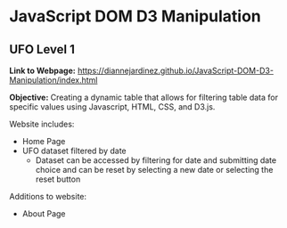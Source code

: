 
# JavaScript DOM D3 Manipulation
## UFO Level 1
**Link to Webpage:** https://diannejardinez.github.io/JavaScript-DOM-D3-Manipulation/index.html


**Objective:** Creating a dynamic table that allows for filtering table data for specific values using Javascript, HTML, CSS, and D3.js.

Website includes:
- Home Page
- UFO dataset filtered by date
    - Dataset can be accessed by filtering for date and submitting date choice and can be reset by selecting a new date or selecting the reset button

Additions to website:
- About Page
